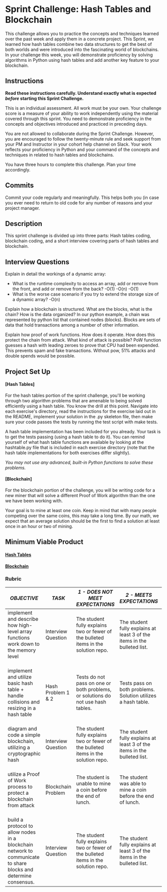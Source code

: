 # Sprint Challenge: Hash Tables and Blockchain

This challenge allows you to practice the concepts and techniques learned over the past week and apply them in a concrete project. This Sprint, we learned how hash tables combine two data structures to get the best of both worlds and were introduced into the fascinating world of blockchains. In your challenge this week, you will demonstrate proficiency by solving algorithms in Python using hash tables and add another key feature to your blockchain.

## Instructions

**Read these instructions carefully. Understand exactly what is expected _before_ starting this Sprint Challenge.**

This is an individual assessment. All work must be your own. Your challenge score is a measure of your ability to work independently using the material covered through this sprint. You need to demonstrate proficiency in the concepts and objectives introduced and practiced in preceding days.

You are not allowed to collaborate during the Sprint Challenge. However, you are encouraged to follow the twenty-minute rule and seek support from your PM and Instructor in your cohort help channel on Slack. Your work reflects your proficiency in Python and your command of the concepts and techniques in related to hash tables and blockchains.

You have three hours to complete this challenge. Plan your time accordingly.

## Commits

Commit your code regularly and meaningfully. This helps both you (in case you ever need to return to old code for any number of reasons and your project manager.

## Description

This sprint challenge is divided up into three parts: Hash tables coding, blockchain coding, and a short interview covering parts of hash tables and blockchain.

## Interview Questions

Explain in detail the workings of a dynamic array:

- What is the runtime complexity to access an array, add or remove from the front, and add or remove from the back?
  -O(1)
  -O(n)
  -O(1)
- What is the worse case scenario if you try to extend the storage size of a dynamic array?
  -O(n)

Explain how a blockchain is structured. What are the blocks, what is the chain? How is the data organized?
In our python example, a chain was represented by python list that contained nodes (blocks). Blocks are sets of data that hold transactions among a number of other information.

Explain how proof of work functions. How does it operate. How does this protect the chain from attack. What kind of attack is possible?
PoW function guesses a hash with leading zeroes to prove that CPU had been expended. This prevents spam and fake transactions. Without pow, 51% attacks and double spends would be possible.

## Project Set Up

#### [Hash Tables]

For the hash tables portion of the sprint challenge, you'll be working through two algorithm problems that are amenable to being solved efficiently using a hash table. You know the drill at this point. Navigate into each exercise's directory, read the instructions for the exercise laid out in the README, implement your solution in the .py skeleton file, then make sure your code passes the tests by running the test script with make tests.

A hash table implementation has been included for you already. Your task is to get the tests passing (using a hash table to do it). You can remind yourself of what hash table functions are available by looking at the hashtable.py file that is included in each exercise directory (note that the hash table implementations for both exercises differ slightly).

_You may not use any advanced, built-in Python functions to solve these problems._

#### [Blockchain]

For the blockchain portion of the challenge, you will be writing code for a new miner that will solve a different Proof of Work algorithm than the one we have been working with.

Your goal is to mine at least one coin. Keep in mind that with many people competing over the same coins, this may take a long time. By our math, we expect that an average solution should be the first to find a solution at least once in an hour or two of mining.

## Minimum Viable Product

#### [Hash Tables](https://github.com/LambdaSchool/Sprint-Challenge--Hash-BC/tree/master/hashtables)

#### [Blockchain](https://github.com/LambdaSchool/Sprint-Challenge--Hash-BC/tree/master/blockchain)

### Rubric

| _OBJECTIVE_                                                                                                     | _TASK_             | _1 - DOES NOT MEET EXPECTATIONS_                                                     | _2 - MEETS EXPECTATIONS_                                                  | \*3 - EXCEEDS EXPECTATIONS                                                                                            |
| --------------------------------------------------------------------------------------------------------------- | ------------------ | ------------------------------------------------------------------------------------ | ------------------------------------------------------------------------- | --------------------------------------------------------------------------------------------------------------------- |
| implement and describe how high-level array functions work down to the memory level                             | Interview Question | The student fully explains two or fewer of the bulleted items in the solution repo\. | The student fully explains at least 3 of the items in the bulleted list\. | The student fully explains 4 or more items from the bulleted list\.                                                   |
| implement and utilize basic hash table + handle collisions and resizing in a hash table                         | Hash Problem 1 & 2 | Tests do not pass on one or both problems, or solutions do not use hash tables.      | Tests pass on both problems. Solution utilizes a hash table.              | Tests pass on on both problems with solutions utilizing hash tables, linear runtime complexity, no flake8 complaints. |
| diagram and code a simple blockchain, utilizing a cryptographic hash                                            | Interview Question | The student fully explains two or fewer of the bulleted items in the solution repo\. | The student fully explains at least 3 of the items in the bulleted list\. | The student fully explains 4 or more items from the bulleted list\.                                                   |
| utilize a Proof of Work process to protect a blockchain from attack                                             | Blockchain Problem | The student is unable to mine a coin before the end of lunch.                        | The student was able to mine a coin before the end of lunch.              | The student presented a unique solution that was able to mine more than 100 coins before the end of lunch.            |
| build a protocol to allow nodes in a blockchain network to communicate to share blocks and determine consensus. | Interview Question | The student fully explains two or fewer of the bulleted items in the solution repo\. | The student fully explains at least 3 of the items in the bulleted list\. | The student fully explains 4 or more items from the bulleted list\.                                                   |

